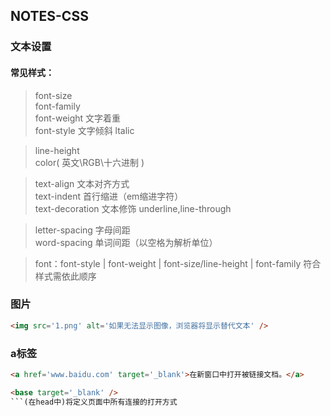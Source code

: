 ## NOTES-CSS

### 文本设置

#### 常见样式：<br>
>font-size<br>
font-family<br>
font-weight 文字着重<br>
font-style 文字倾斜 ltalic<br>

>line-height<br>
color( 英文\RGB\十六进制 )<br>

>text-align 文本对齐方式<br>
text-indent 首行缩进（em缩进字符）<br>
text-decoration 文本修饰 underline,line-through<br>

>letter-spacing 字母间距<br>
word-spacing 单词间距（以空格为解析单位）<br>

>font：font-style | font-weight | font-size/line-height | font-family 符合样式需依此顺序<br>


### 图片

```html
<img src='1.png' alt='如果无法显示图像，浏览器将显示替代文本' />
```

### a标签

```html
<a href='www.baidu.com' target='_blank'>在新窗口中打开被链接文档。</a>
```
```html
<base target='_blank' />
```(在head中)将定义页面中所有连接的打开方式
